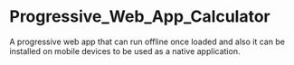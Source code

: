 # Progressive_Web_App_Calculator

A progressive web app that can run offline once loaded and also it can be installed on mobile devices to be used as a native application. 
